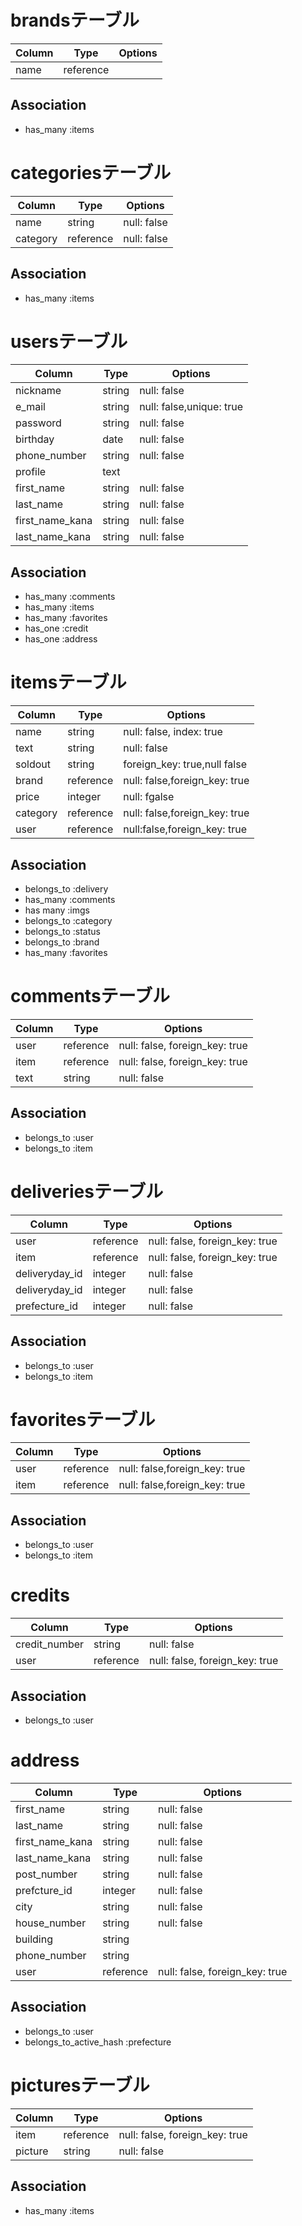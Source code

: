 # brandsテーブル
|Column|Type|Options|
|------|----|-------|
|name|reference||
## Association
- has_many :items
# categoriesテーブル
|Column|Type|Options|
|------|----|-------|
|name|string|null: false|
|category|reference|null: false|
## Association
- has_many :items
# usersテーブル
|Column|Type|Options|
|------|----|-------|
|nickname|string|null: false|
|e_mail|string|null: false,unique: true|
|password|string|null: false|
|birthday|date|null: false|
|phone_number|string|null: false|
|profile|text||
|first_name|string|null: false|
|last_name|string|null: false|
|first_name_kana|string|null: false|
|last_name_kana|string|null: false|
## Association
- has_many :comments
- has_many :items
- has_many :favorites
- has_one  :credit
- has_one  :address
# itemsテーブル
|Column|Type|Options|
|------|----|-------|
|name|string|null: false, index: true|
|text|string|null: false|
|soldout|string|foreign_key: true,null false|
|brand|reference|null: false,foreign_key: true|
|price|integer|null: fgalse|
|category|reference|null: false,foreign_key: true|
|user|reference|null:false,foreign_key: true|

## Association
- belongs_to :delivery
- has_many :comments
- has many :imgs
- belongs_to :category
- belongs_to :status
- belongs_to :brand
- has_many :favorites
# commentsテーブル
|Column|Type|Options|
|------|----|-------|
|user|reference|null: false, foreign_key: true|
|item|reference|null: false, foreign_key: true|
|text|string|null: false|
## Association
- belongs_to :user
- belongs_to :item
# deliveriesテーブル
|Column|Type|Options|
|------|----|-------|
|user|reference|null: false, foreign_key: true|
|item|reference|null: false, foreign_key: true|
|deliveryday_id|integer|null: false|
|deliveryday_id|integer|null: false|
|prefecture_id|integer|null: false|
## Association
- belongs_to :user
- belongs_to :item
# favoritesテーブル
|Column|Type|Options|
|------|----|-------|
|user|reference|null: false,foreign_key: true|
|item|reference|null: false,foreign_key: true|
## Association
- belongs_to :user
- belongs_to :item
# credits
|Column|Type|Options|
|------|----|-------|
|credit_number|string|null: false|
|user|reference|null: false, foreign_key: true|
## Association
- belongs_to :user
# address
|Column|Type|Options|
|------|----|-------|
|first_name|string|null: false|
|last_name|string|null: false|
|first_name_kana|string|null: false|
|last_name_kana|string|null: false|
|post_number|string|null: false|
|prefcture_id|integer|null: false|
|city|string|null: false|
|house_number|string|null: false|
|building|string||
|phone_number|string||
|user|reference|null: false, foreign_key: true|
## Association
- belongs_to :user
- belongs_to_active_hash :prefecture
# picturesテーブル
|Column|Type|Options|
|------|----|-------|
|item|reference|null: false, foreign_key: true|
|picture|string|null: false|
## Association
- has_many :items









